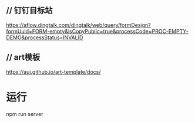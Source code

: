 

## // 钉钉目标站
https://aflow.dingtalk.com/dingtalk/web/query/formDesign?formUuid=FORM-empty&isCopyPublic=true&processCode=PROC-EMPTY-DEMO&processStatus=INVALID

## // art模板
https://aui.github.io/art-template/docs/

# 运行

npm run server


##





